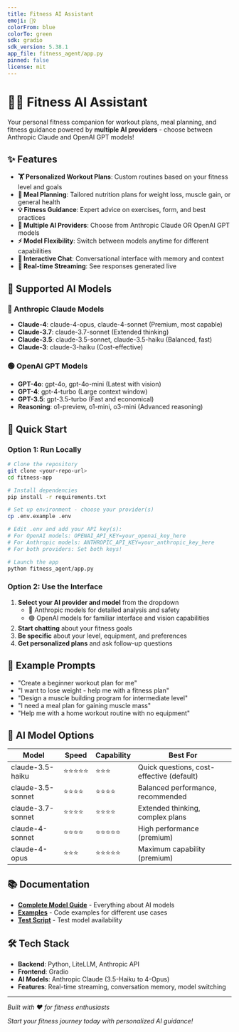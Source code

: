 ```yaml
---
title: Fitness AI Assistant
emoji: 🏋️‍♀️
colorFrom: blue
colorTo: green
sdk: gradio
sdk_version: 5.38.1
app_file: fitness_agent/app.py
pinned: false
license: mit
---
```


# 🏋️‍♀️ Fitness AI Assistant

Your personal fitness companion for workout plans, meal planning, and fitness guidance powered by **multiple AI providers** - choose between Anthropic Claude and OpenAI GPT models!

## ✨ Features

- **🏋️ Personalized Workout Plans**: Custom routines based on your fitness level and goals
- **🥗 Meal Planning**: Tailored nutrition plans for weight loss, muscle gain, or general health  
- **💡 Fitness Guidance**: Expert advice on exercises, form, and best practices
- **🤖 Multiple AI Providers**: Choose from Anthropic Claude OR OpenAI GPT models
- **⚡ Model Flexibility**: Switch between models anytime for different capabilities
- **💬 Interactive Chat**: Conversational interface with memory and context
- **🔄 Real-time Streaming**: See responses generated live

## 🤖 Supported AI Models

### 🔵 Anthropic Claude Models
- **Claude-4**: claude-4-opus, claude-4-sonnet (Premium, most capable)
- **Claude-3.7**: claude-3.7-sonnet (Extended thinking)
- **Claude-3.5**: claude-3.5-sonnet, claude-3.5-haiku (Balanced, fast)
- **Claude-3**: claude-3-haiku (Cost-effective)

### 🟢 OpenAI GPT Models  
- **GPT-4o**: gpt-4o, gpt-4o-mini (Latest with vision)
- **GPT-4**: gpt-4-turbo (Large context window)
- **GPT-3.5**: gpt-3.5-turbo (Fast and economical)
- **Reasoning**: o1-preview, o1-mini, o3-mini (Advanced reasoning)

## 🚀 Quick Start

### Option 1: Run Locally
```bash
# Clone the repository
git clone <your-repo-url>
cd fitness-app

# Install dependencies
pip install -r requirements.txt

# Set up environment - choose your provider(s)
cp .env.example .env

# Edit .env and add your API key(s):
# For OpenAI models: OPENAI_API_KEY=your_openai_key_here
# For Anthropic models: ANTHROPIC_API_KEY=your_anthropic_key_here  
# For both providers: Set both keys!

# Launch the app
python fitness_agent/app.py
```

### Option 2: Use the Interface
1. **Select your AI provider and model** from the dropdown
   - 🔵 Anthropic models for detailed analysis and safety
   - 🟢 OpenAI models for familiar interface and vision capabilities
2. **Start chatting** about your fitness goals
3. **Be specific** about your level, equipment, and preferences
4. **Get personalized plans** and ask follow-up questions

## 🎯 Example Prompts

- "Create a beginner workout plan for me"
- "I want to lose weight - help me with a fitness plan"
- "Design a muscle building program for intermediate level"
- "I need a meal plan for gaining muscle mass"
- "Help me with a home workout routine with no equipment"

## 🤖 AI Model Options

| Model | Speed | Capability | Best For |
|-------|--------|------------|----------|
| claude-3.5-haiku | ⭐⭐⭐⭐⭐ | ⭐⭐⭐ | Quick questions, cost-effective (default) |
| claude-3.5-sonnet | ⭐⭐⭐⭐ | ⭐⭐⭐⭐ | Balanced performance, recommended |
| claude-3.7-sonnet | ⭐⭐⭐⭐ | ⭐⭐⭐⭐ | Extended thinking, complex plans |
| claude-4-sonnet | ⭐⭐⭐⭐ | ⭐⭐⭐⭐⭐ | High performance (premium) |
| claude-4-opus | ⭐⭐⭐ | ⭐⭐⭐⭐⭐ | Maximum capability (premium) |

## 📚 Documentation

- **[Complete Model Guide](fitness_agent/COMPLETE_MODEL_GUIDE.md)** - Everything about AI models
- **[Examples](fitness_agent/examples.py)** - Code examples for different use cases
- **[Test Script](fitness_agent/test_updated_models.py)** - Test model availability

## 🛠️ Tech Stack

- **Backend**: Python, LiteLLM, Anthropic API
- **Frontend**: Gradio
- **AI Models**: Anthropic Claude (3.5-Haiku to 4-Opus)
- **Features**: Real-time streaming, conversation memory, model switching

---

*Built with ❤️ for fitness enthusiasts*

*Start your fitness journey today with personalized AI guidance!*
